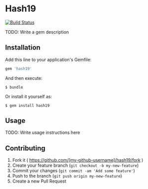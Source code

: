 # Hash19

[![Build Status](https://travis-ci.org/rcdexta/hash19.svg)](https://travis-ci.org/rcdexta/hash19)

TODO: Write a gem description

## Installation

Add this line to your application's Gemfile:

```ruby
gem 'hash19'
```

And then execute:

    $ bundle

Or install it yourself as:

    $ gem install hash19

## Usage

TODO: Write usage instructions here

## Contributing

1. Fork it ( https://github.com/[my-github-username]/hash19/fork )
2. Create your feature branch (`git checkout -b my-new-feature`)
3. Commit your changes (`git commit -am 'Add some feature'`)
4. Push to the branch (`git push origin my-new-feature`)
5. Create a new Pull Request
